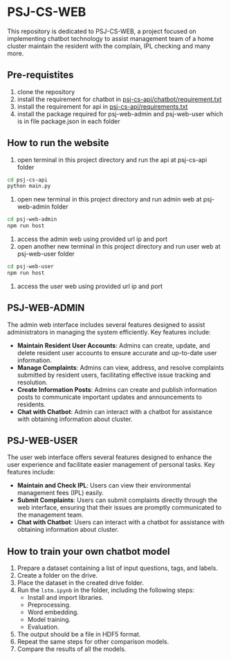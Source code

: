 # PSJ-CS-WEB

This repository is dedicated to PSJ-CS-WEB, a project focused on implementing chatbot technology to assist management team of a home cluster maintain the resident with the complain, IPL checking and many more.

## Pre-requistites

1. clone the repository
2. install the requirement for chatbot in [psj-cs-api/chatbot/requirement.txt](psj-cs-api/chatbot/requirement.txt)
3. install the requirement for api in [psj-cs-api/requirements.txt](psj-cs-api/requirements.txt)
4. install the package required for psj-web-admin and psj-web-user which is in file package.json in each folder

## How to run the website

1. open terminal in this project directory and run the api at psj-cs-api folder

```bash
cd psj-cs-api
python main.py
```

1. open new terminal in this project directory and run admin web at psj-web-admin folder

```bash
cd psj-web-admin
npm run host
```

1. access the admin web using provided url ip and port
2. open another new terminal in this project directory and run user web at psj-web-user folder

```bash
cd psj-web-user
npm run host
```

1. access the user web using provided url ip and port

## PSJ-WEB-ADMIN

The admin web interface includes several features designed to assist administrators in managing the system efficiently. Key features include:

- **Maintain Resident User Accounts**: Admins can create, update, and delete resident user accounts to ensure accurate and up-to-date user information.
- **Manage Complaints**: Admins can view, address, and resolve complaints submitted by resident users, facilitating effective issue tracking and resolution.
- **Create Information Posts**: Admins can create and publish information posts to communicate important updates and announcements to residents.
- **Chat with Chatbot**: Admin can interact with a chatbot for assistance with obtaining information about cluster.

## PSJ-WEB-USER

The user web interface offers several features designed to enhance the user experience and facilitate easier management of personal tasks. Key features include:

- **Maintain and Check IPL**: Users can view their environmental management fees (IPL) easily.
- **Submit Complaints**: Users can submit complaints directly through the web interface, ensuring that their issues are promptly communicated to the management team.
- **Chat with Chatbot**: Users can interact with a chatbot for assistance with obtaining information about cluster.

## How to train your own chatbot model

1. Prepare a dataset containing a list of input questions, tags, and labels.
2. Create a folder on the drive.
3. Place the dataset in the created drive folder.
4. Run the `lstm.ipynb` in the folder, including the following steps:
    - Install and import libraries.
    - Preprocessing.
    - Word embedding.
    - Model training.
    - Evaluation.
5. The output should be a file in HDF5 format.
6. Repeat the same steps for other comparison models.
7. Compare the results of all the models.
